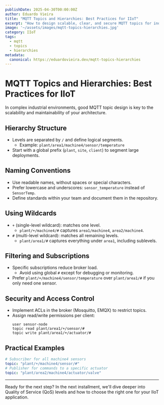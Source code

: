 ```yaml
---
publishDate: 2025-04-30T00:00:00Z
author: Eduardo Vieira
title: "MQTT Topics and Hierarchies: Best Practices for IIoT"
excerpt: "How to design scalable, clear, and secure MQTT topics for industrial environments."
image: '~/assets/images/mqtt-topics-hierarchies.jpg'
category: IIoT
tags:
  - mqtt
  - topics
  - hierarchies
metadata:
  canonical: https://eduardovieira.dev/mqtt-topics-hierarchies
---
```


# MQTT Topics and Hierarchies: Best Practices for IIoT

In complex industrial environments, good MQTT topic design is key to the scalability and maintainability of your architecture.

## Hierarchy Structure
- Levels are separated by `/` and define logical segments.
  - Example: `plant/area1/machine4/sensor/temperature`
- Start with a global prefix (`plant`, `site`, `client`) to segment large deployments.

## Naming Conventions
- Use readable names, without spaces or special characters.
- Prefer lowercase and underscores: `sensor_temperature` instead of `SensorTemp`.
- Define standards within your team and document them in the repository.

## Using Wildcards
- `+` (single-level wildcard): matches one level.
  - `plant/+/machine4/#` captures `area1/machine4`, `area2/machine4`.
- `#` (multi-level wildcard): matches all remaining levels.
  - `plant/area1/#` captures everything under `area1`, including sublevels.

## Filtering and Subscriptions
- Specific subscriptions reduce broker load.
  - Avoid using global `#` except for debugging or monitoring.
- Prefer `plant/+/machine4/sensor/temperature` over `plant/area1/#` if you only need one sensor.

## Security and Access Control
- Implement ACLs in the broker (Mosquitto, EMQX) to restrict topics.
- Assign read/write permissions per client:
  ``` 
  user sensor-node
  topic read plant/area1/+/sensor/#
  topic write plant/area1/+/actuator/#
  ```

## Practical Examples
```yaml
# Subscriber for all machine4 sensors
topic: "plant/+/machine4/sensor/#"
# Publisher for commands to a specific actuator
topic: "plant/area2/machine4/actuator/valve"
```

---
Ready for the next step? In the next installment, we'll dive deeper into Quality of Service (QoS) levels and how to choose the right one for your IIoT application.
